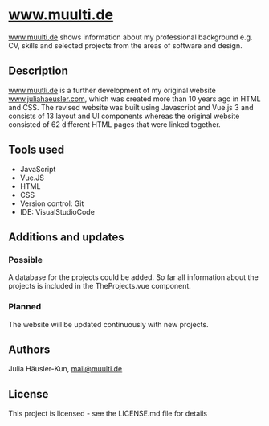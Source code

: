 # www.muulti.de

www.muulti.de shows information about my professional background e.g. CV, skills and selected projects from the areas of software and design.    
 
## Description
 
www.muutli.de is a further development of my original website www.juliahaeusler.com, which was created more than 10 years ago in HTML and CSS. 
The revised website was built using Javascript and Vue.js 3 and consists of 13 layout and UI components whereas the original website consisted of 62 different HTML pages that were linked together.

## Tools used

* JavaScript 
* Vue.JS
* HTML
* CSS
* Version control: Git
* IDE: VisualStudioCode


## Additions and updates
### Possible
A database for the projects could be added. So far all information about the projects is included in the TheProjects.vue component.
### Planned
The website will be updated continuously with new projects.


## Authors

Julia Häusler-Kun, mail@muulti.de


## License

This project is licensed - see the LICENSE.md file for details


